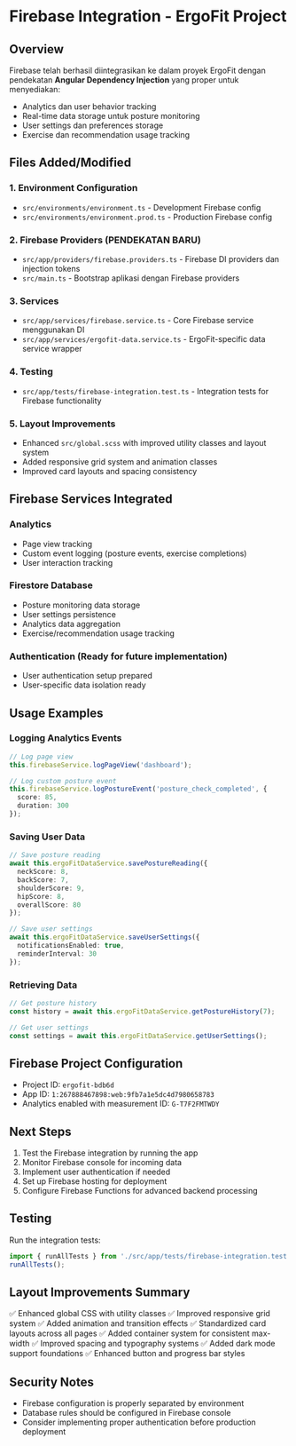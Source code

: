 # Firebase Integration - ErgoFit Project

## Overview
Firebase telah berhasil diintegrasikan ke dalam proyek ErgoFit dengan pendekatan **Angular Dependency Injection** yang proper untuk menyediakan:
- Analytics dan user behavior tracking
- Real-time data storage untuk posture monitoring
- User settings dan preferences storage
- Exercise dan recommendation usage tracking

## Files Added/Modified

### 1. Environment Configuration
- `src/environments/environment.ts` - Development Firebase config
- `src/environments/environment.prod.ts` - Production Firebase config

### 2. **Firebase Providers (PENDEKATAN BARU)**
- `src/app/providers/firebase.providers.ts` - Firebase DI providers dan injection tokens
- `src/main.ts` - Bootstrap aplikasi dengan Firebase providers

### 3. Services
- `src/app/services/firebase.service.ts` - Core Firebase service menggunakan DI
- `src/app/services/ergofit-data.service.ts` - ErgoFit-specific data service wrapper

### 4. Testing
- `src/app/tests/firebase-integration.test.ts` - Integration tests for Firebase functionality

### 5. Layout Improvements
- Enhanced `src/global.scss` with improved utility classes and layout system
- Added responsive grid system and animation classes
- Improved card layouts and spacing consistency

## Firebase Services Integrated

### Analytics
- Page view tracking
- Custom event logging (posture events, exercise completions)
- User interaction tracking

### Firestore Database
- Posture monitoring data storage
- User settings persistence
- Analytics data aggregation
- Exercise/recommendation usage tracking

### Authentication (Ready for future implementation)
- User authentication setup prepared
- User-specific data isolation ready

## Usage Examples

### Logging Analytics Events
```typescript
// Log page view
this.firebaseService.logPageView('dashboard');

// Log custom posture event
this.firebaseService.logPostureEvent('posture_check_completed', {
  score: 85,
  duration: 300
});
```

### Saving User Data
```typescript
// Save posture reading
await this.ergoFitDataService.savePostureReading({
  neckScore: 8,
  backScore: 7,
  shoulderScore: 9,
  hipScore: 8,
  overallScore: 80
});

// Save user settings
await this.ergoFitDataService.saveUserSettings({
  notificationsEnabled: true,
  reminderInterval: 30
});
```

### Retrieving Data
```typescript
// Get posture history
const history = await this.ergoFitDataService.getPostureHistory(7);

// Get user settings
const settings = await this.ergoFitDataService.getUserSettings();
```

## Firebase Project Configuration
- Project ID: `ergofit-bdb6d`
- App ID: `1:267888467898:web:9fb7a1e5dc4d7980658783`
- Analytics enabled with measurement ID: `G-T7F2FMTWDY`

## Next Steps
1. Test the Firebase integration by running the app
2. Monitor Firebase console for incoming data
3. Implement user authentication if needed
4. Set up Firebase hosting for deployment
5. Configure Firebase Functions for advanced backend processing

## Testing
Run the integration tests:
```typescript
import { runAllTests } from './src/app/tests/firebase-integration.test';
runAllTests();
```

## Layout Improvements Summary
✅ Enhanced global CSS with utility classes
✅ Improved responsive grid system
✅ Added animation and transition effects
✅ Standardized card layouts across all pages
✅ Added container system for consistent max-width
✅ Improved spacing and typography systems
✅ Added dark mode support foundations
✅ Enhanced button and progress bar styles

## Security Notes
- Firebase configuration is properly separated by environment
- Database rules should be configured in Firebase console
- Consider implementing proper authentication before production deployment